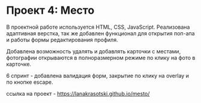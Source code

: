 # Проект 4: Место

В проектной работе используется HTML, CSS, JavaScript.
Реализована адаптивная верстка, так же добавлен функционал для открытия поп-апа и работы формы редактирования профиля.

Добавлена возможность удалять и добавлять карточки с местами, фотографии открываются в полноразмерном режиме по клику на фото в карточке.

6 спринт - добавлена валидация форм, закрытие по клику на overlay и по кнопке escape.

ссылка на проект - https://lanakrasotski.github.io/mesto/